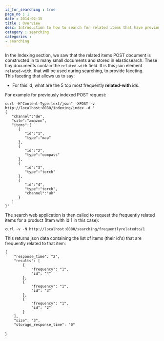 ```yaml
---
is_for_searching : true
page_no : 1
date : 2014-02-15
title : Overview
desc: Introduction to how to search for related items that have previously been indexed
category : searching
categories : 
- searching
---
```


In the Indexing section, we saw that the related items POST document is constructed in to many small documents and stored in elasticsearch.
These tiny documents contain the `related-with` field.  It is this json element `related-with`, that will be used during searching, to provide faceting.  
This faceting that allows us to say:

* For this id, what are the 5 top most frequently **related-with** ids.

For example for previously indexed POST request:

    curl -H"Content-Type:text/json" -XPOST -v http://localhost:8080/indexing/index -d '
    {
       "channel":"de",
       "site":"amazon",
       "items":[
          {
             "id":"1",
             "type":"map"
          },
          {
             "id":"2",
             "type":"compass"
          },
          {
             "id":"3",
             "type":"torch"
          },
          {
             "id":"4",
             "type":"torch",
             "channel":"uk"
          }
       ]
    }'

The search web application is then called to request the frequently related items for a product (Item with id 1 in this case):

    curl -v -N http://localhost:8080/searching/frequentlyrelatedto/1

This returns json data containing the list of items (their id's) that are frequently related to that item:

    {
        "response_time": "2", 
        "results": [
            {
                "frequency": "1", 
                "id": "4"
            }, 
            {
                "frequency": "1", 
                "id": "3"
            }, 
            {
                "frequency": "1", 
                "id": "2"
            }
        ], 
        "size": "3", 
        "storage_response_time": "0"
}

